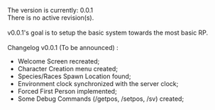 The version is currently: 0.0.1<br>
There is no active revision(s).
<br><br>
v0.0.1's goal is to setup the basic system towards the most basic RP.
<br><br>
Changelog v0.0.1 (To be announced) :
  - Welcome Screen recreated;
  - Character Creation menu created;
  - Species/Races Spawn Location found;
  - Environment clock synchronized with the server clock;
  - Forced First Person implemented;
  - Some Debug Commands (/getpos, /setpos, /sv) created;
  
